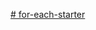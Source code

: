 [# for-each-starter](https://www.figma.com/design/wUeBTUiH9RffXPhj0nnCqX/classwork-web3?node-id=0-1&t=Lg3EA9almSDEvinX-1)
